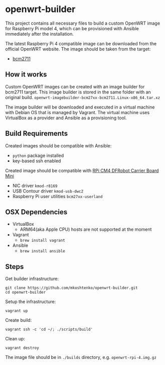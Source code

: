 # openwrt-builder

This project contains all necessary files to build a custom OpenWRT image for Raspberry Pi model 4, which can be provisioned with Ansible immediately after the installation. 

The latest Raspberry Pi 4 compatible image can be downloaded from the official OpenWRT website. 
The image should be taken from the target:
  - [bcm2711](https://downloads.openwrt.org/snapshots/targets/bcm27xx/bcm2711/)

## How it works
Custom OpenWRT images can be created with an image builder for bcm2711 target. This image builder is stored in the same folder with an original build.
`openwrt-imagebuilder-bcm27xx-bcm2711.Linux-x86_64.tar.xz`

The image builder will be downloaded and executed in a virtual machine with Debian OS that is managed by Vagrant. The virtual machine uses VirtualBox as a provider and Ansible as a provisioning tool.

## Build Requirements
Created images should be compatible with Ansible:
  - `python` package installed
  - key-based ssh enabled

Created image should be compatible with [RPi CM4 DFRobot Carrier Board Mini](https://wiki.dfrobot.com/Compute_Module_4_IoT_Router_Board_Mini_SKU_DFR0767)
  - NIC driver `kmod-r8169`
  - USB Contour driver `kmod-usb-dwc2`
  - Raspberry Pi user utilities `bcm27xx-userland`

## OSX Dependencies
  - VirtualBox
    - ARM64(aka Apple CPU) hosts are not supported at the moment
  - Vagrant
    - `brew install vagrant`
  - Ansible
    - `brew install ansible`
  
## Steps

Get builder infrastructure:
```
git clone https://github.com/mkoshtenko/openwrt-builder.git
cd openwrt-builder
```

Setup the infrastructure:
```
vagrant up
```

Create build:
```
vagrant ssh -c 'cd ~/; ./scripts/build'
```

Clean up:
```
vagrant destroy
```

The image file should be in `./builds` directory, e.g. `openwrt-rpi-4.img.gz`

